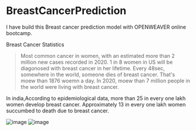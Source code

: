 # BreastCancerPrediction
I have build this Breast cancer prediction model with OPENWEAVER online bootcamp.

Breast Cancer Statistics

> Most common cancer in women, with an estimated more than 2 million new cases recorded in 2020.
> 1 in 8 women in US will be diagonosed with breast cancer in her lifetime.
> Every 48sec, somewhere in the world, someone dies of breast cancer. That's moew than 1876 woemn a day.
> In 2020, moew than 7 million people in the world were living with breast cancer.


In india,According to epidemiological data, more than 25 in every one lakh women develop breast cancer. Approximately 13 in every one lakh women succumbed to death due to breast cancer. 

![image](https://user-images.githubusercontent.com/89507920/230127145-15aa9001-d337-47e6-a250-a13bdc46a41f.png)
![image](https://user-images.githubusercontent.com/89507920/230127354-5385aca2-87c9-4e7d-b4b7-e4920573f00b.png)


